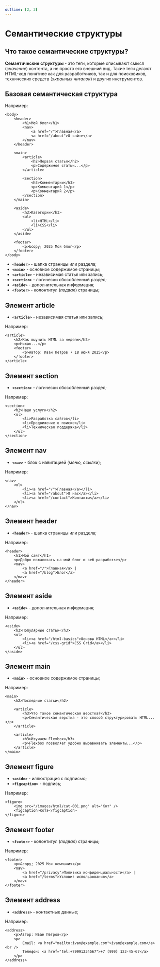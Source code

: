 ```yaml
---
outline: [2, 3]
---
```


<script setup>
    import CodePreview from '.././.vitepress/components/CodePreview.vue';

    import html_023 from '.././.vitepress/examples/html/demo_023/index.html?raw';
    import css_023 from '.././.vitepress/examples/html/demo_023/style.css?raw';
    import js_023 from '.././.vitepress/examples/html/demo_023/script.js?raw';

    import html_034 from '.././.vitepress/examples/html/demo_034/index.html?raw';
    import css_034 from '.././.vitepress/examples/html/demo_034/style.css?raw';
    import js_034 from '.././.vitepress/examples/html/demo_034/script.js?raw';

    import html_035 from '.././.vitepress/examples/html/demo_035/index.html?raw';
    import css_035 from '.././.vitepress/examples/html/demo_035/style.css?raw';
    import js_035 from '.././.vitepress/examples/html/demo_035/script.js?raw';

    import html_036 from '.././.vitepress/examples/html/demo_036/index.html?raw';
    import css_036 from '.././.vitepress/examples/html/demo_036/style.css?raw';
    import js_036 from '.././.vitepress/examples/html/demo_036/script.js?raw';

    import html_037 from '.././.vitepress/examples/html/demo_037/index.html?raw';
    import css_037 from '.././.vitepress/examples/html/demo_037/style.css?raw';
    import js_037 from '.././.vitepress/examples/html/demo_037/script.js?raw';

    import html_038 from '.././.vitepress/examples/html/demo_038/index.html?raw';
    import css_038 from '.././.vitepress/examples/html/demo_038/style.css?raw';
    import js_038 from '.././.vitepress/examples/html/demo_038/script.js?raw';

    import html_039 from '.././.vitepress/examples/html/demo_039/index.html?raw';
    import css_039 from '.././.vitepress/examples/html/demo_039/style.css?raw';
    import js_039 from '.././.vitepress/examples/html/demo_039/script.js?raw';

    import html_040 from '.././.vitepress/examples/html/demo_040/index.html?raw';
    import css_040 from '.././.vitepress/examples/html/demo_040/style.css?raw';
    import js_040 from '.././.vitepress/examples/html/demo_040/script.js?raw';

    import html_041 from '.././.vitepress/examples/html/demo_041/index.html?raw';
    import css_041 from '.././.vitepress/examples/html/demo_041/style.css?raw';
    import js_041 from '.././.vitepress/examples/html/demo_041/script.js?raw';

    import html_042 from '.././.vitepress/examples/html/demo_042/index.html?raw';
    import css_042 from '.././.vitepress/examples/html/demo_042/style.css?raw';
    import js_042 from '.././.vitepress/examples/html/demo_042/script.js?raw';
</script>

# Семантические структуры

## Что такое семантические структуры?

**Семантические структуры** - это теги, которые описывают смысл (_значение_) контента, а не просто его внешний вид. Такие теги делают HTML-код понятнее как для разработчиков, так и для поисковиков, технических средств (_экранных читалок_) и других инструментов.

## Базовая семантическая структура

Например:

```html:line-numbers
<body>
    <header>
        <h1>Мой блог</h1>
        <nav>
            <a href="/">Главная</a>
            <a href="/about">О сайте</a>
        </nav>
    </header>

    <main>
        <article>
            <h2>Первая статья</h2>
            <p>Содержимое статьи...</p>
        </article>

        <section>
            <h3>Комментарии</h3>
            <p>Комментарий 1</p>
            <p>Комментарий 2</p>
        </section>
    </main>

    <aside>
        <h3>Категории</h3>
        <ul>
            <li>HTML</li>
            <li>CSS</li>
        </ul>
    </aside>

    <footer>
        <p>&copy; 2025 Мой блог</p>
    </footer>
</body>
```

- **`<header>`** - шапка страницы или раздела;
- **`<main>`** - основное содержимое страницы;
- **`<article>`** - независимая статья или запись;
- **`<section>`** - логически обособленный раздел;
- **`<aside>`** - дополнительная информация;
- **`<footer>`** - колонтитул (_подвал_) страницы;

<CodePreview :html="html_034" :css="css_034" :js="js_034" height="500px" />

## Элемент article

- **`<article>`** - независимая статья или запись;

Например:

```html:line-numbers
<article>
    <h2>Как выучить HTML за неделю</h2>
    <p>Никак...</p>
    <footer>
        <p>Автор: Иван Петров • 18 июня 2025</p>
    </footer>
</article>
```

<CodePreview :html="html_035" :css="css_035" :js="js_035" height="200px" />

## Элемент section

- **`<section>`** - логически обособленный раздел;

Например:

```html:line-numbers
<section>
    <h2>Наши услуги</h2>
    <ul>
        <li>Разработка сайтов</li>
        <li>Продвижение в поиске</li>
        <li>Техническая поддержка</li>
    </ul>
</section>
```

<CodePreview :html="html_036" :css="css_036" :js="js_036" height="200px" />

## Элемент nav

- **`<nav>`** - блок с навигацией (_меню, ссылки_);

Например:

```html:line-numbers
<nav>
    <ul>
        <li><a href="/">Главная</a></li>
        <li><a href="/about">О нас</a></li>
        <li><a href="/contact">Контакты</a></li>
    </ul>
</nav>
```

<CodePreview :html="html_037" :css="css_037" :js="js_037" height="200px" />

## Элемент header

- **`<header>`** - шапка страницы или раздела;

Например:

```html:line-numbers
<header>
    <h1>Мой сайт</h1>
    <p>Добро пожаловать на мой блог о веб-разработке</p>
    <nav>
        <a href="/">Главная</a> |
        <a href="/blog">Блог</a>
    </nav>
</header>
```

<CodePreview :html="html_038" :css="css_038" :js="js_038" height="200px" />

## Элемент aside

- **`<aside>`** - дополнительная информация;

Например:

```html:line-numbers
<aside>
    <h3>Популярные статьи</h3>
    <ul>
        <li><a href="/html-basics">Основы HTML</a></li>
        <li><a href="/css-grid">CSS Grid</a></li>
    </ul>
</aside>
```

<CodePreview :html="html_039" :css="css_039" :js="js_039" height="200px" />

## Элемент main

- **`<main>`** - основное содержимое страницы;

Например:

```html:line-numbers
<main>
    <h2>Последние статьи</h2>

    <article>
        <h3>Что такое семантическая верстка?</h3>
        <p>Семантическая верстка - это способ структурировать HTML...</p>
    </article>

    <article>
        <h3>Изучаем Flexbox</h3>
        <p>Flexbox позволяет удобно выравнивать элементы...</p>
    </article>
</main>
```

<CodePreview :html="html_040" :css="css_040" :js="js_040" height="300px" />

## Элемент figure

- **`<aside>`** - иллюстрация с подписью;
- **`<figcaption>`** - подпись;

Например:

```html:line-numbers
<figure>
    <img src="/images/html/cat-001.png" alt="Кот" />
    <figcaption>Котэ</figcaption>
</figure>
```

<CodePreview :html="html_023" :css="css_023" :js="js_023" height="200px" />

## Элемент footer

- **`<footer>`** - колонтитул (_подвал_) страницы;

Например:

```html:line-numbers
<footer>
    <p>&copy; 2025 Моя компания</p>
    <nav>
        <a href="/privacy">Политика конфиденциальности</a> |
        <a href="/terms">Условия использования</a>
    </nav>
</footer>
```

<CodePreview :html="html_041" :css="css_041" :js="js_041" height="200px" />

## Элемент address

- **`<address>`** - контактные данные;

Например:

```html:line-numbers
<address>
    <p>Автор: Иван Петров</p>
    <p>
        Email: <a href="mailto:ivan@example.com">ivan@example.com</a><br />
        Телефон: <a href="tel:+79991234567">+7 (999) 123-45-67</a>
    </p>
</address>
```

<CodePreview :html="html_042" :css="css_042" :js="js_042" height="200px" />

